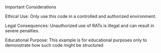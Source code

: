 Important Considerations

Ethical Use: Only use this code in a controlled and authorized environment.

Legal Consequences: Unauthorized use of RATs is illegal and can result in severe penalties.

Educational Purpose: This example is for educational purposes only to demonstrate how such code might be structured
